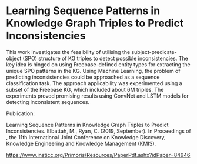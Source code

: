 # Learning Sequence Patterns in Knowledge Graph Triples to Predict Inconsistencies
This work investigates the feasibility of utilising the subject-predicate-object (SPO) structure of KG triples to detect possible inconsistencies. The key idea is hinged on using Freebase-defined entity types for extracting the unique SPO patterns in the KG. Using Machine Learning, the problem of predicting inconsistencies could be approached as a sequence classification task. The approach applicability was experimented using a subset of the Freebase KG, which included about 6M triples. The experiments proved promising results using ConvNet and LSTM models for detecting inconsistent sequences.

Publication:

Learning Sequence Patterns in Knowledge Graph Triples to Predict Inconsistencies. Elbattah, M., Ryan, C. (2019, September). In Proceedings of , the 11th International Joint Conference on Knowledge Discovery, Knowledge Engineering and Knowledge Management (KMIS).

https://www.insticc.org/Primoris/Resources/PaperPdf.ashx?idPaper=84946
